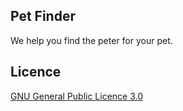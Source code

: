 ## Pet Finder

We help you find the peter for your pet.

## Licence

[GNU General Public Licence 3.0](LICENSE)
